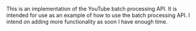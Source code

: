 This is an implementation of the YouTube batch processing API. It is intended for use as an example of how to use the batch processing API. I intend on adding more functionality as soon I have enough time.